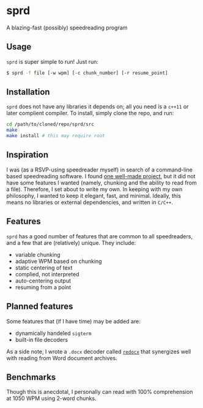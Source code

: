 # sprd
A blazing-fast (possibly) speedreading program

## Usage
`sprd` is super simple to run! Just run:
```sh
$ sprd -f file [-w wpm] [-c chunk_number] [-r resume_point]
```

## Installation
`sprd` does not have any libraries it depends on; all you need is a `c++11` or later complient compiler. To install, simply clone the repo, and run:
```sh
cd /path/to/cloned/repo/sprd/src
make
make install # this may require root
```

## Inspiration
I was (as a RSVP-using speedreader myself) in search of a command-line based speedreading software. I found [one well-made project](https://github.com/pasky/speedread), but it did not have some features I wanted (namely, chunking and the ability to read from a file). Therefore, I set about to write my own. In keeping with my own philosophy, I wanted to keep it elegant, fast, and minimal. Ideally, this means no libraries or external dependencies, and written in `C/C++`. 

## Features
`sprd` has a good number of features that are common to all speedreaders, and a few that are (relatively) unique. They include:
* variable chunking
* adaptive WPM based on chunking
* static centering of text
* complied, not interpreted
* auto-centering output
* resuming from a point

## Planned features
Some features that (if I have time) may be added are:
* dynamically handeled `sigterm`
* built-in file decoders

As a side note, I wrote a `.docx` decoder called [`redocx`](https://github.com/Barthandelous01/redocx) that synergizes well with reading from Word document archives.

## Benchmarks
Though this is anecdotal, I personally can read with 100% comprehension at 1050 WPM using 2-word chunks.
